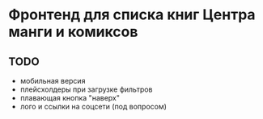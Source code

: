 # Фронтенд для списка книг Центра манги и комиксов

## TODO

- мобильная версия
- плейсхолдеры при загрузке фильтров
- плавающая кнопка "наверх"
- лого и ссылки на соцсети (под вопросом)
